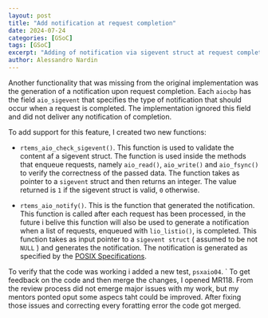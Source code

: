 ```yaml
---
layout: post
title: "Add notification at request completion"
date: 2024-07-24
categories: [GSoC]
tags: [GSoC]
excerpt: "Adding of notification via sigevent struct at request completion"
author: Alessandro Nardin
---
```


Another functionality that was missing from the original implementation was the generation of a notification upon request completion. Each `aiocbp` has the field `aio_sigevent` that specifies the type of notification that should occur when a request is completed. The implementation ignored this field and did not deliver any notification of completion.

To add support for this feature, I created two new functions:

- `rtems_aio_check_sigevent()`. This function is used to validate the content af a sigevent struct. The function is used inside the methods that enqueue requests, namely `aio_read()`, `aio_write()` and `aio_fsync()` to verify the correctness of the passed data. The function takes as pointer to a `sigevent` struct and then returns an integer. The value returned is `1` if the sigevent struct is valid, `0` otherwise.

- `rtems_aio_notify()`. This is the function that generated the notification. This function is called after each request has been processed, in the future i belive this function will also be used to generate a notification when a list of requests, enqueued with `lio_listio()`, is completed. This function takes as input pointer to a `sigevent struct` ( assumed to be not `NULL` ) and generates the notification. The notification is generated as specified by the [POSIX Specifications](https://pubs.opengroup.org/onlinepubs/9799919799/functions/V2_chap02.html#tag_16_04_01).

To verify that the code was working i added a new test, `psxaio04`.
`
To get feedback on the code and then merge the changes, I opened MR118. From the review process did not emerge major issues with my work, but my mentors ponted oput some aspecs taht could be improved. After fixing those issues and correcting every foratting error the code got merged.

